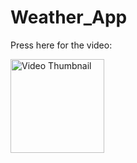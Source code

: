 # Weather_App
Press here for the video:

<a href="https://drive.google.com/file/d/1X51FWMzqHNaFjFpVHzeL5A20Ge2i0XEt/view?usp=drive_link">
    <img src="https://i.imgur.com/pPsSTDk.png" alt="Video Thumbnail" width="150">
</a>

